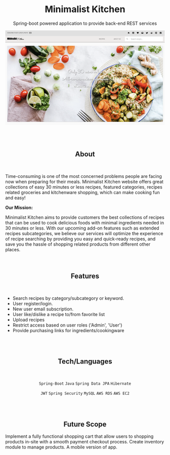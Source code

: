<h1 align="center"> Minimalist Kitchen</h1>
<p align="center">Spring-boot powered application to provide back-end REST services</p>
<div align="center">
  <img align="center" src="https://github.com/xdietcode/mkitchen/blob/final/src/ext/mk_main.png">
</div>
<br>
<br>
<br>
<h2 align="center">About</h2>
<br>

Time-consuming is one of the most concerned problems people are facing now when preparing for their meals. Minimalist Kitchen website offers great collections of easy 30 minutes or less recipes, featured categories, recipes related groceries and kitchenware shopping, which can make cooking fun and easy!

**Our Mission:**

Minimalist Kitchen aims to provide customers the best collections of recipes that can be used to cook delicious foods with minimal ingredients needed in 30 minutes or less. With our upcoming add-on features such as extended recipes subcategories, we believe our services will optimize the experience of recipe searching by providing you easy and quick-ready recipes,
and save you the hassle of shopping related products from different other places.
<br>
<br>
<br>
<h2 align="center">Features</h2>
<br>

*  Search recipes by category/subcategory or keyword.
*  User register/login.
*  New user email subscription.
*  User like/dislike a recipe to/from favorite list
*  Upload recipes
*  Restrict access based on user roles ('Admin', 'User')
*  Provide purchasing links for ingredients/cookingware


<br>
<br>
<h2 align="center">Tech/Languages</h2>
<br>
<div align="center">
  
  `Spring-Boot` `Java` `Spring Data JPA` `Hibernate` 
  
 </div>
 
<div align="center">
  
`JWT` `Spring Security` `MySQL` `AWS RDS` `AWS EC2`

 </div>
<br>
<br>
<h2 align="center">Future Scope</h2>

Implement a fully functional shopping cart that allow users to shopping products in-site with a smooth payment checkout process. Create inventory module to manage products. A mobile version of app.



